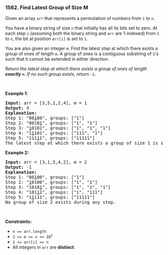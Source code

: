 <h3 align="left"> 1562. Find Latest Group of Size M</h3>
<div><p>Given an array <code>arr</code> that represents a permutation of numbers from <code>1</code> to <code>n</code>.</p>

<p>You have a binary string of size <code>n</code> that initially has all its bits set to zero. At each step <code>i</code> (assuming both the binary string and <code>arr</code> are 1-indexed) from <code>1</code> to <code>n</code>, the bit at position <code>arr[i]</code> is set to <code>1</code>.</p>

<p>You are also given an integer <code>m</code>. Find the latest step at which there exists a group of ones of length <code>m</code>. A group of ones is a contiguous substring of <code>1</code>'s such that it cannot be extended in either direction.</p>

<p>Return <em>the latest step at which there exists a group of ones of length <strong>exactly</strong></em> <code>m</code>. <em>If no such group exists, return</em> <code>-1</code>.</p>

<p>&nbsp;</p>
<p><strong>Example 1:</strong></p>

<pre><strong>Input:</strong> arr = [3,5,1,2,4], m = 1
<strong>Output:</strong> 4
<strong>Explanation:</strong> 
Step 1: "00<u>1</u>00", groups: ["1"]
Step 2: "0010<u>1</u>", groups: ["1", "1"]
Step 3: "<u>1</u>0101", groups: ["1", "1", "1"]
Step 4: "1<u>1</u>101", groups: ["111", "1"]
Step 5: "111<u>1</u>1", groups: ["11111"]
The latest step at which there exists a group of size 1 is step 4.
</pre>

<p><strong>Example 2:</strong></p>

<pre><strong>Input:</strong> arr = [3,1,5,4,2], m = 2
<strong>Output:</strong> -1
<strong>Explanation:</strong> 
Step 1: "00<u>1</u>00", groups: ["1"]
Step 2: "<u>1</u>0100", groups: ["1", "1"]
Step 3: "1010<u>1</u>", groups: ["1", "1", "1"]
Step 4: "101<u>1</u>1", groups: ["1", "111"]
Step 5: "1<u>1</u>111", groups: ["11111"]
No group of size 2 exists during any step.
</pre>

<p>&nbsp;</p>
<p><strong>Constraints:</strong></p>

<ul>
	<li><code>n == arr.length</code></li>
	<li><code>1 &lt;= m &lt;= n &lt;= 10<sup>5</sup></code></li>
	<li><code>1 &lt;= arr[i] &lt;= n</code></li>
	<li>All integers in <code>arr</code> are <strong>distinct</strong>.</li>
</ul>
</div>
